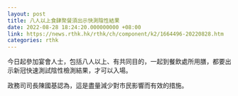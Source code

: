 ```yaml
---
layout: post
title: 八人以上食肆聚餐須出示快測陰性結果
date: 2022-08-28 18:24:20.000000000 +08:00
link: https://news.rthk.hk/rthk/ch/component/k2/1664496-20220828.htm
categories: rthk
---
```


今日起參加宴會人士，包括八人以上、有共同目的，一起到餐飲處所用膳，都要出示新冠快速測試陰性檢測結果，才可以入場。

政務司司長陳國基認為，這是盡量減少對市民影響而有效的措施。

